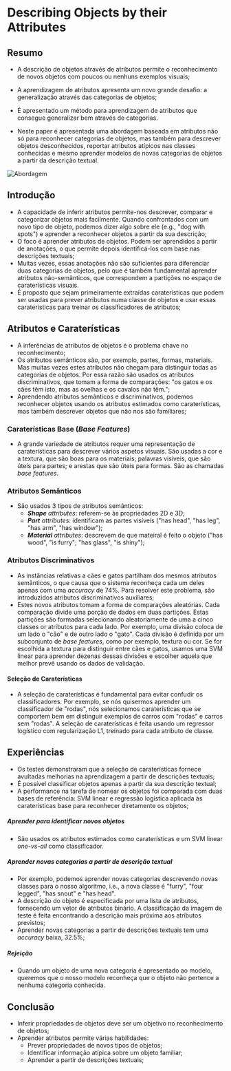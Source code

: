 # Describing Objects by their Attributes

## Resumo

* A descrição de objetos através de atributos permite o reconhecimento de novos objetos com poucos ou nenhuns exemplos visuais;

* A aprendizagem de atributos apresenta um novo grande desafio: a generalização através das categorias de objetos;

* É apresentado um método para aprendizagem de atributos que consegue generalizar bem através de categorias.
  
* Neste paper é apresentada uma abordagem baseada em atributos não só para reconhecer categorias de objetos, mas também para descrever objetos desconhecidos, reportar atributos atípicos nas classes conhecidas e mesmo aprender modelos de novas categorias de objetos a partir da descrição textual.

![Abordagem](Imagens/Método_Describing_Objects_By_Their_Attributes.PNG)

## Introdução

* A capacidade de inferir atributos permite-nos descrever, comparar e categorizar objetos mais facilmente. Quando confrontados com um novo tipo de objeto, podemos dizer algo sobre ele (e.g., "dog with spots") e aprender a reconhecer objetos a partir da sua descrição;
* O foco é aprender atributos de objetos. Podem ser aprendidos a partir de anotações, o que permite depois identificá-los com base nas descrições textuais;
* Muitas vezes, essas anotações não são suficientes para diferenciar duas categorias de objetos, pelo que é também fundamental aprender atributos não-semânticos, que correspondem a partições no espaço de caraterísticas visuais.
* É proposto que sejam primeiramente extraídas caraterísticas que podem ser usadas para prever atributos numa classe de objetos e usar essas caraterísticas para treinar os classificadores de atributos;
  
## Atributos e Caraterísticas

* A inferências de atributos de objetos é o problema chave no reconhecimento;
* Os atributos semânticos são, por exemplo, partes, formas, materiais. Mas muitas vezes estes atributos não chegam para distinguir todas as categorias de objetos. Por essa razão são usados os atributos discriminativos, que tomam a forma de comparações: "os gatos e os cães têm isto, mas as ovelhas e os cavalos não têm.";
* Aprendendo atributos semânticos e discriminativos, podemos reconhecer objetos usando os atributos estimados como caraterísticas, mas também descrever objetos que não nos são familiares;

### Caraterísticas Base (*Base Features*)

* A grande variedade de atributos requer uma representação de caraterísticas para descrever vários aspetos visuais. São usadas a cor e a textura, que são boas para os materiais; palavras visíveis, que são úteis para partes; e arestas que são úteis para formas. São as chamadas *base features*.

### Atributos Semânticos

* São usados 3 tipos de atributos semânticos:
  * ***Shape** attributes*: referem-se às propriedades 2D e 3D;
  * ***Part** attributes*: identificam as partes visíveis ("has head", "has leg", "has arm", "has window");
  * ***Material** attributes*: descrevem de que mateiral é feito o objeto ("has wood", "is furry"; "has glass", "is shiny");

### Atributos Discriminativos

* As instâncias relativas a cães e gatos partilham dos mesmos atributos semânticos, o que causa que o sistema reconheça cada um deles apenas com uma *accuracy* de 74\%. Para resolver este problema, são introduzidos atributos discriminativos auxiliares;
* Estes novos atributos tomam a forma de comparações aleatórias. Cada comparação divide uma porção de dados em duas partições. Estas partições são formadas selecionando aleatoriamente de uma a cinco classes or atributos para cada lado. Por exemplo, uma divisão coloca de um lado o "cão" e de outro lado o "gato". Cada divisão é definida por um subconjunto de *base features*, como por exemplo, textura ou cor. Se for escolhida a textura para distinguir entre cães e gatos, usamos uma SVM linear para aprender dezenas dessas divisões e escolher aquela que melhor prevê usando os dados de validação.

#### Seleção de Caraterísticas

* A seleção de caraterísticas é fundamental para evitar confudir os classificadores. Por exemplo, se nós quisermos aprender um classificador de "rodas", nós selecionamos caraterísticas que se comportem bem em distinguir exemplos de carros com "rodas" e carros sem "rodas". A seleção de caraterísticas é feita usando um regressor logístico com regularização L1, treinado para cada atributo de classe.

## Experiências

* Os testes demonstraram que a seleção de caraterísticas fornece avultadas melhorias na aprendizagem a partir de descrições textuais;
* É possível classificar objetos apenas a partir da sua descrição textual;
* A performance na tarefa de nomear os objetos foi comparada com duas bases de referência: SVM linear e regressão logística aplicada às caraterísticas base para reconhecer diretamente os objetos;

##### Aprender para identificar novos objetos
* São usados os atributos estimados como caraterísticas e um SVM linear *one-vs-all* como classificador.

##### Aprender novas categorias a partir de descrição textual
* Por exemplo, podemos aprender novas categorias descrevendo novas classes para o nosso algoritmo, i.e., a nova classe é "furry", "four legged", "has snout" e "has head". 
* A descrição do objeto é especificada por uma lista de atributos, fornecendo um vetor de atributos binário. A classificação da imagem de teste é feita encontrando a descrição mais próxima aos atributos previstos;
* Aprender novas categorias a partir de descrições textuais tem uma *accuracy* baixa, 32.5\%;

##### Rejeição
* Quando um objeto de uma nova categoria é apresentado ao modelo, queremos que o nosso modelo reconheça que o objeto não pertence a nenhuma categoria conhecida.

## Conclusão

* Inferir propriedades de objetos deve ser um objetivo no reconhecimento de objetos;
* Aprender atributos permite várias habilidades:
  * Prever propriedades de novos tipos de objetos;
  * Identificar informação atípica sobre um objeto familiar;
  * Aprender a partir de descrições textuais;



